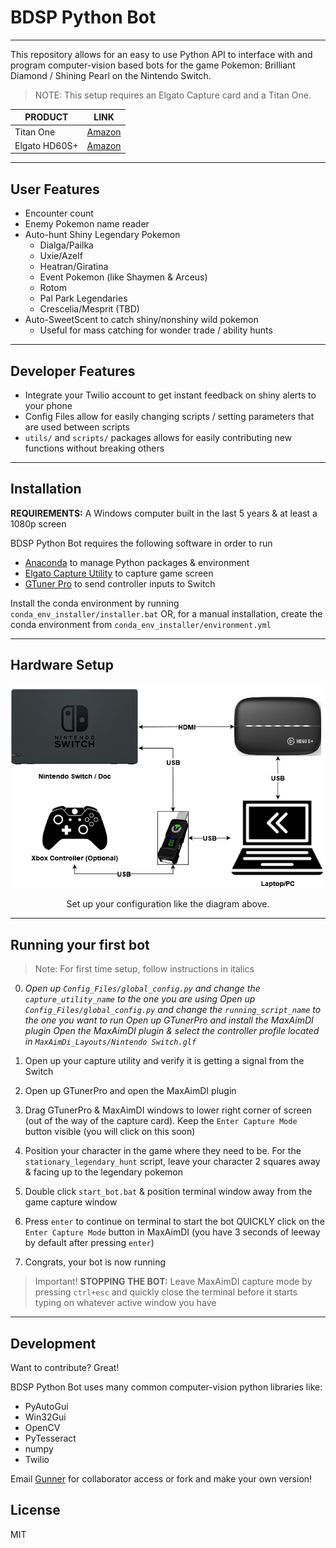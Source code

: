 # BDSP Python Bot
___
This repository allows for an easy to use Python API to interface with and program computer-vision based bots for the game Pokemon: Brilliant Diamond / Shining Pearl on the Nintendo Switch.

>NOTE: This setup requires an Elgato Capture card and a Titan One.

| PRODUCT | LINK |
| ------ | ------ |
| Titan One | [Amazon](https://www.amazon.com/dp/B077MLHBM6?psc=1&ref=ppx_yo2_dt_b_product_details) |
| Elgato HD60S+ | [Amazon](https://www.amazon.com/dp/B07XB6VNLJ?psc=1&ref=ppx_yo2_dt_b_product_details) |

___

## User Features

- Encounter count
- Enemy Pokemon name reader
- Auto-hunt Shiny Legendary Pokemon
    - Dialga/Pailka
    - Uxie/Azelf
    - Heatran/Giratina
    - Event Pokemon (like Shaymen & Arceus)
    - Rotom
    - Pal Park Legendaries
    - Crescelia/Mesprit (TBD)
- Auto-SweetScent to catch shiny/nonshiny wild pokemon
    - Useful for mass catching for wonder trade / ability hunts

___

## Developer Features
- Integrate your Twilio account to get instant feedback on shiny alerts to your phone
- Config Files allow for easily changing scripts / setting parameters that are used between scripts
- `utils/` and `scripts/` packages allows for easily contributing new functions without breaking others

___
## Installation
**REQUIREMENTS:** A Windows computer built in the last 5 years & at least a 1080p screen

BDSP Python Bot requires the following software in order to run
- [Anaconda](https://www.anaconda.com/products/individual) to manage Python packages & environment
- [Elgato Capture Utility](https://www.elgato.com/en/downloads) to capture game screen
- [GTuner Pro](https://www.consoletuner.com/downloads/?) to send controller inputs to Switch

Install the conda environment by running `conda_env_installer/installer.bat` 
OR, for a manual installation, create the conda environment from `conda_env_installer/environment.yml`
___
## Hardware Setup

<p align="center">
  <img src="Readme_Assets/architecture_diagram.png">
</p>

<p align="center">
  Set up your configuration like the diagram above.
</p>

___
## Running your first bot
>Note: For first time setup, follow instructions in italics

 0. *Open up `Config_Files/global_config.py` and change the `capture_utility_name` to the one you are using*
 *Open up `Config_Files/global_config.py` and change the `running_script_name` to the one you want to run*
 *Open up GTunerPro and install the MaxAimDI plugin*
 *Open the MaxAimDI plugin & select the controller profile located in `MaxAimDi_Layouts/Nintendo Switch.glf`*
 
 1. Open up your capture utility and verify it is getting a signal from the Switch
 2. Open up GTunerPro and open the MaxAimDI plugin
 3. Drag GTunerPro & MaxAimDI windows to lower right corner of screen (out of the way of the capture card).
 Keep the `Enter Capture Mode` button visible (you will click on this soon)
 4.  Position your character in the game where they need to be.
 For the `stationary_legendary_hunt` script, leave your character 2 squares away & facing up to the legendary pokemon
 5. Double click `start_bot.bat` & position terminal window away from the game capture window
 6. Press `enter` to continue on terminal to start the bot
    QUICKLY click on the `Enter Capture Mode` button in MaxAimDI (you have 3 seconds of leeway by default after pressing `enter`)
7. Congrats, your bot is now running

>Important!
**STOPPING THE BOT:** Leave MaxAimDI capture mode by pressing `ctrl+esc` and quickly close the terminal before it starts typing on whatever active window you have
___
## Development

Want to contribute? Great!

BDSP Python Bot uses many common computer-vision python libraries like:  
- PyAutoGui 
- Win32Gui
- OpenCV 
- PyTesseract
- numpy
- Twilio 

Email [Gunner](https://github.com/GunnerStone) for collaborator access or fork and make your own version!
## License

MIT

